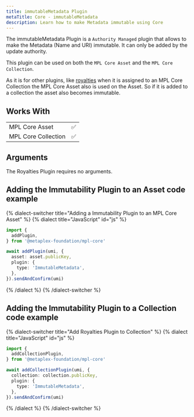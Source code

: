 ```yaml
---
title: immutableMetadata Plugin
metaTitle: Core - immutableMetadata
description: Learn how to make Metadata immutable using Core
---
```


The immutableMetadata Plugin is a `Authority Managed` plugin that allows to make the Metadata (Name and URI) immutable. It can only be added by the update authority.

This plugin can be used on both the `MPL Core Asset` and the `MPL Core Collection`.

As it is for other plugins, like [royalties](/core/plugins/royalties) when it is assigned to an MPL Core Collection the MPL Core Asset also is used on the Asset. So if it is added to a collection the asset also becomes immutable.

## Works With

|                     |     |
| ------------------- | --- |
| MPL Core Asset      | ✅  |
| MPL Core Collection | ✅  |

## Arguments

The Royalties Plugin requires no arguments.

## Adding the Immutability Plugin to an Asset code example

{% dialect-switcher title="Adding a Immutability Plugin to an MPL Core Asset" %}
{% dialect title="JavaScript" id="js" %}

```ts
import {
  addPlugin,
} from '@metaplex-foundation/mpl-core'

await addPlugin(umi, {
  asset: asset.publicKey,
  plugin: {
    type: 'ImmutableMetadata',
  },
}).sendAndConfirm(umi)
```

{% /dialect %}
{% /dialect-switcher %}

## Adding the Immutability Plugin to a Collection code example

{% dialect-switcher title="Add Royalties Plugin to Collection" %}
{% dialect title="JavaScript" id="js" %}

```ts
import {
  addCollectionPlugin,
} from '@metaplex-foundation/mpl-core'

await addCollectionPlugin(umi, {
  collection: collection.publicKey,
  plugin: {
    type: 'ImmutableMetadata',
  },
}).sendAndConfirm(umi)
```

{% /dialect %}
{% /dialect-switcher %}
